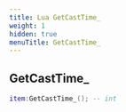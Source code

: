 ```yaml
---
title: Lua GetCastTime_
weight: 1
hidden: true
menuTitle: GetCastTime_
---
```

## GetCastTime_
```lua
item:GetCastTime_(); -- int
```